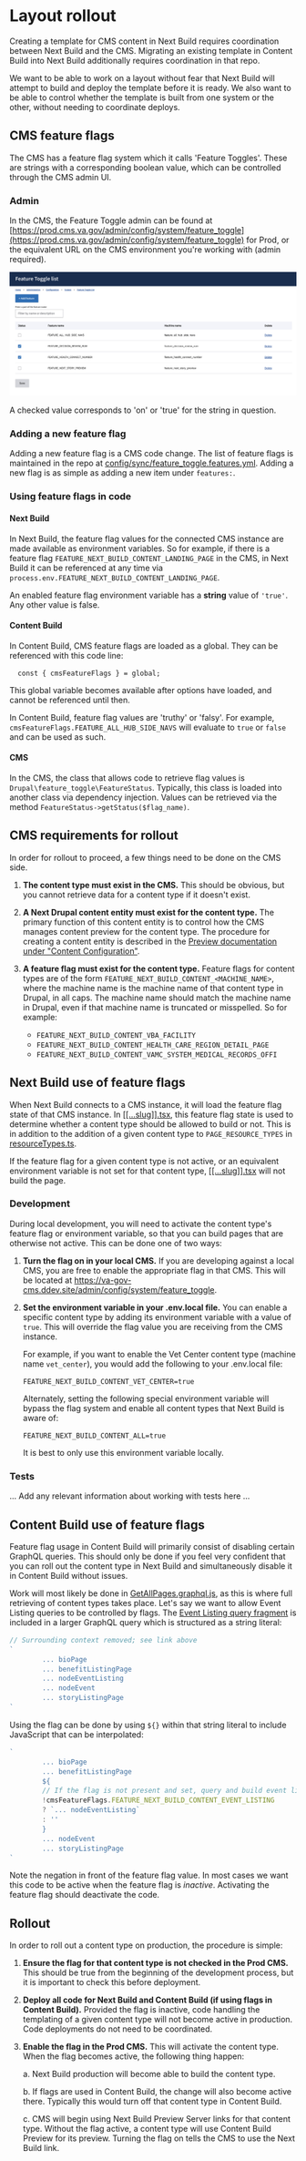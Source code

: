 # Layout rollout

Creating a template for CMS content in Next Build requires coordination between Next Build and the CMS. Migrating an existing template in Content Build into Next Build additionally requires coordination in that repo.

We want to be able to work on a layout without fear that Next Build will attempt to build and deploy the template before it is ready. We also want to be able to control whether the template is built from one system or the other, without needing to coordinate deploys.

## CMS feature flags

The CMS has a feature flag system which it calls 'Feature Toggles'. These are strings with a corresponding boolean value, which can be controlled through the CMS admin UI.

### Admin

In the CMS, the Feature Toggle admin can be found at [https://prod.cms.va.gov/admin/config/system/feature_toggle](https://prod.cms.va.gov/admin/config/system/feature_toggle) for Prod, or the equivalent URL on the CMS environment you're working with (admin required).

![The VA CMS Feature Toggle admin page](images/feature-toggle-admin.png)

A checked value corresponds to 'on' or 'true' for the string in question.

### Adding a new feature flag

Adding a new feature flag is a CMS code change. The list of feature flags is maintained in the repo at [config/sync/feature_toggle.features.yml](https://github.com/department-of-veterans-affairs/va.gov-cms/blob/main/config/sync/feature_toggle.features.yml). Adding a new flag is as simple as adding a new item under `features:`.

### Using feature flags in code

#### Next Build

In Next Build, the feature flag values for the connected CMS instance are made available as environment variables. So for example, if there is a feature flag `FEATURE_NEXT_BUILD_CONTENT_LANDING_PAGE` in the CMS, in Next Build it can be referenced at any time via `process.env.FEATURE_NEXT_BUILD_CONTENT_LANDING_PAGE`.

An enabled feature flag environment variable has a **string** value of `'true'`. Any other value is false.

#### Content Build

In Content Build, CMS feature flags are loaded as a global. They can be referenced with this code line:

```
  const { cmsFeatureFlags } = global;
```

This global variable becomes available after options have loaded, and cannot be referenced until then.

In Content Build, feature flag values are 'truthy' or 'falsy'. For example, `cmsFeatureFlags.FEATURE_ALL_HUB_SIDE_NAVS` will evaluate to `true` or `false` and can be used as such.

#### CMS

In the CMS, the class that allows code to retrieve flag values is `Drupal\feature_toggle\FeatureStatus`. Typically, this class is loaded into another class via dependency injection. Values can be retrieved via the method `FeatureStatus->getStatus($flag_name)`.

## CMS requirements for rollout

In order for rollout to proceed, a few things need to be done on the CMS side.

1. **The content type must exist in the CMS.** This should be obvious, but you cannot retrieve data for a content type if it doesn't exist.

1. **A Next Drupal content entity must exist for the content type.** The primary function of this content entity is to control how the CMS manages content preview for the content type. The procedure for creating a content entity is described in the [Preview documentation under "Content Configuration"](./preview.md#content-configuration).

1. **A feature flag must exist for the content type.** Feature flags for content types are of the form `FEATURE_NEXT_BUILD_CONTENT_<MACHINE_NAME>`, where the machine name is the machine name of that content type in Drupal, in all caps. The machine name should match the machine name in Drupal, even if that machine name is truncated or misspelled. So for example:

   - `FEATURE_NEXT_BUILD_CONTENT_VBA_FACILITY`
   - `FEATURE_NEXT_BUILD_CONTENT_HEALTH_CARE_REGION_DETAIL_PAGE`
   - `FEATURE_NEXT_BUILD_CONTENT_VAMC_SYSTEM_MEDICAL_RECORDS_OFFI`

## Next Build use of feature flags

When Next Build connects to a CMS instance, it will load the feature flag state of that CMS instance. In [[[...slug]].tsx](./[[...slug]].md), this feature flag state is used to determine whether a content type should be allowed to build or not. This is in addition to the addition of a given content type to `PAGE_RESOURCE_TYPES` in [resourceTypes.ts](../src/lib/constants/resourceTypes.ts).

If the feature flag for a given content type is not active, or an equivalent environment variable is not set for that content type, [[[...slug]].tsx](./[[...slug]].md) will not build the page.

### Development

During local development, you will need to activate the content type's feature flag or environment variable, so that you can build pages that are otherwise not active. This can be done one of two ways:

1. **Turn the flag on in your local CMS.** If you are developing against a local CMS, you are free to enable the appropriate flag in that CMS. This will be located at https://va-gov-cms.ddev.site/admin/config/system/feature_toggle.

2. **Set the environment variable in your .env.local file.** You can enable a specific content type by adding its environment variable with a value of `true`. This will override the flag value you are receiving from the CMS instance.

   For example, if you want to enable the Vet Center content type (machine name `vet_center`), you would add the following to your .env.local file:

   ```
   FEATURE_NEXT_BUILD_CONTENT_VET_CENTER=true
   ```

   Alternately, setting the following special environment variable will bypass the flag system and enable all content types that Next Build is aware of:

   ```
   FEATURE_NEXT_BUILD_CONTENT_ALL=true
   ```

   It is best to only use this environment variable locally.

### Tests

... Add any relevant information about working with tests here ...

## Content Build use of feature flags

Feature flag usage in Content Build will primarily consist of disabling certain GraphQL queries. This should only be done if you feel very confident that you can roll out the content type in Next Build and simultaneously disable it in Content Build without issues.

Work will most likely be done in [GetAllPages.graphql.js](https://github.com/department-of-veterans-affairs/content-build/blob/main/src/site/stages/build/drupal/graphql/GetAllPages.graphql.js), as this is where full retrieving of content types takes place. Let's say we want to allow Event Listing queries to be controlled by flags. The [Event Listing query fragment](https://github.com/department-of-veterans-affairs/content-build/blob/main/src/site/stages/build/drupal/graphql/GetAllPages.graphql.js#L118) is included in a larger GraphQL query which is structured as a string literal:

```Javascript
// Surrounding context removed; see link above
`
        ... bioPage
        ... benefitListingPage
        ... nodeEventListing
        ... nodeEvent
        ... storyListingPage
`
```

Using the flag can be done by using `${}` within that string literal to include JavaScript that can be interpolated:

```Javascript
`
        ... bioPage
        ... benefitListingPage
        ${
        // If the flag is not present and set, query and build event listings.
        !cmsFeatureFlags.FEATURE_NEXT_BUILD_CONTENT_EVENT_LISTING
        ? `... nodeEventListing`
        : ''
        }
        ... nodeEvent
        ... storyListingPage
`
```

Note the negation in front of the feature flag value. In most cases we want this code to be active when the feature flag is _inactive_. Activating the feature flag should deactivate the code.

## Rollout

In order to roll out a content type on production, the procedure is simple:

1. **Ensure the flag for that content type is not checked in the Prod CMS.** This should be true from the beginning of the development process, but it is important to check this before deployment.

1. **Deploy all code for Next Build and Content Build (if using flags in Content Build).** Provided the flag is inactive, code handling the templating of a given content type will not become active in production. Code deployments do not need to be coordinated.

1. **Enable the flag in the Prod CMS.** This will activate the content type. When the flag becomes active, the following thing happen:

   a. Next Build production will become able to build the content type.

   b. If flags are used in Content Build, the change will also become active there. Typically this would turn off that content type in Content Build.

   c. CMS will begin using Next Build Preview Server links for that content type. Without the flag active, a content type will use Content Build Preview for its preview. Turning the flag on tells the CMS to use the Next Build link.
